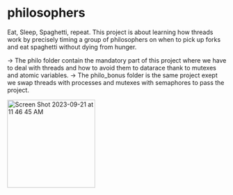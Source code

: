 # philosophers

Eat, Sleep, Spaghetti, repeat. This project is about learning how threads work by precisely timing a group of philosophers on when to pick up forks and eat spaghetti without dying from hunger.

-> The philo folder contain the mandatory part of this project where we have to deal with threads and how to avoid them to datarace thank to mutexes and atomic variables.
-> The philo_bonus folder is the same project exept we swap threads with processes and mutexes with semaphores to pass the project.


<img width="202" alt="Screen Shot 2023-09-21 at 11 46 45 AM" src="https://github.com/nedebies/philosophers/assets/63536940/e3a69e64-d3c8-4ec1-891b-fda912e7b531">
